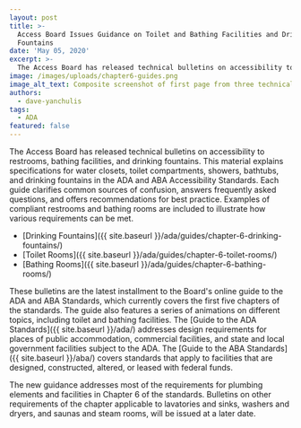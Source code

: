 ```yaml
---
layout: post
title: >-
  Access Board Issues Guidance on Toilet and Bathing Facilities and Drinking
  Fountains
date: 'May 05, 2020'
excerpt: >-
  The Access Board has released technical bulletins on accessibility to restrooms, bathing facilities, and drinking fountains. This material explains specifications for water closets, toilet compartments, showers, bathtubs, and drinking fountains in the ADA and ABA Accessibility Standards. Each guide clarifies common sources of confusion, answers frequently asked questions, and offers recommendations for best practice. Examples of compliant restrooms and bathing rooms are included to illustrate how various requirements can be met. These bulletins are the latest installment to . . . 
image: /images/uploads/chapter6-guides.png
image_alt_text: Composite screenshot of first page from three technical bulletins.
authors:
  - dave-yanchulis
tags:
  - ADA
featured: false
---
```


The Access Board has released technical bulletins on accessibility to restrooms, bathing facilities, and drinking fountains. This material explains specifications for water closets, toilet compartments, showers, bathtubs, and drinking fountains in the ADA and ABA Accessibility Standards. Each guide clarifies common sources of confusion, answers frequently asked questions, and offers recommendations for best practice.
Examples of compliant restrooms and bathing rooms are included to illustrate how various requirements can be met.
* [Drinking Fountains]({{ site.baseurl }}/ada/guides/chapter-6-drinking-fountains/)
* [Toilet Rooms]({{ site.baseurl }}/ada/guides/chapter-6-toilet-rooms/)
* [Bathing Rooms]({{ site.baseurl }}/ada/guides/chapter-6-bathing-rooms/)

These bulletins are the latest installment to the Board's online guide to the ADA and ABA Standards, which currently covers the first five chapters of the standards.
The guide also features a series of animations on different topics, including toilet and bathing facilities. The [Guide to the ADA Standards]({{ site.baseurl }}/ada/) addresses design requirements for places of public accommodation, commercial facilities, and state and local government facilities subject to the ADA.
The [Guide to the ABA Standards]({{ site.baseurl }}/aba/) covers standards that apply to facilities that are designed, constructed, altered, or leased with federal funds.

The new guidance addresses most of the requirements for plumbing elements and facilities in Chapter 6 of the standards. Bulletins on other requirements of the chapter applicable to lavatories and sinks, washers and dryers, and saunas and steam rooms, will be issued at a later date.
